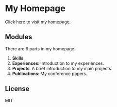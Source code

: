 # My Homepage

Click [here](https://wyq730.github.io) to visit my homepage.

## Modules

There are 6 parts in my homepage:

1. **Skills**
2. **Experiences**: Introduction to my experiences.
3. **Projects**: A brief introduction to my main projects.
4. **Publications**: My conference papers.

## License
MIT